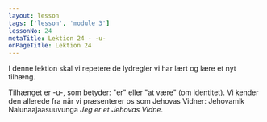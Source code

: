 ```yaml
---
layout: lesson
tags: ['lesson', 'module 3']
lessonNo: 24
metaTitle: Lektion 24 - -u-
onPageTitle: Lektion 24
---
```

I denne lektion skal vi repetere de lydregler vi har lært og lære et nyt tilhæng.

Tilhænget er -u-, som betyder: "er" eller "at være" (om identitet). Vi kender den allerede fra når vi præsenterer os som Jehovas Vidner: Jehovamik Nalunaajaasuuvunga *Jeg er et Jehovas Vidne*.